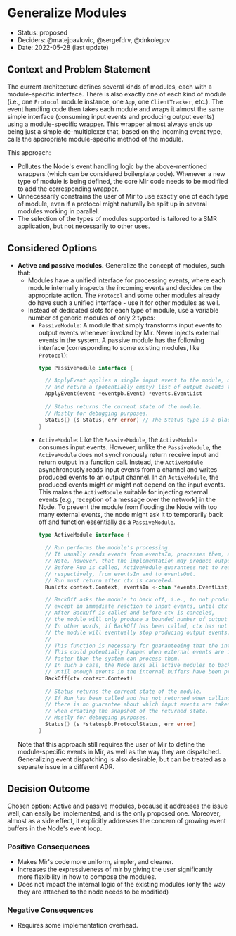 # Generalize Modules

* Status: proposed
* Deciders: @matejpavlovic, @sergefdrv, @dnkolegov
* Date: 2022-05-28 (last update)

## Context and Problem Statement

The current architecture defines several kinds of modules, each with a module-specific interface.
There is also exactly one of each kind of module
(i.e., one `Protocol` module instance, one `App`, one `ClientTracker`, etc.).
The event handling code then takes each module and wraps it almost the same simple interface
(consuming input events and producing output events) using a module-specific wrapper.
This wrapper almost always ends up being just a simple de-multiplexer that,
based on the incoming event type, calls the appropriate module-specific method of the module.

This approach:
- Pollutes the Node's event handling logic by the above-mentioned wrappers (which can be considered boilerplate code).
  Whenever a new type of module is being defined, the core Mir code needs to be modified
  to add the corresponding wrapper.
- Unnecessarily constrains the user of Mir to use exactly one of each type of module, 
  even if a protocol might naturally be split up in several modules working in parallel.
- The selection of the types of modules supported is tailored to a SMR application, but not necessarily to other uses.

## Considered Options

* **Active and passive modules.**
  Generalize the concept of modules, such that:
  - Modules have a unified interface for processing events,
    where each module internally inspects the incoming events and decides on the appropriate action.
    The `Protocol` and some other modules already do have such a unified interface - use it for other modules as well.
  - Instead of dedicated slots for each type of module, use a variable number of generic modules of only 2 types:
    - `PassiveModule`:
      A module that simply transforms input events to output events whenever invoked by Mir.
      Never injects external events in the system.
      A passive module has the following interface (corresponding to some existing modules, like `Protocol`):
      ```go
      type PassiveModule interface {

        // ApplyEvent applies a single input event to the module, making it advance its state
        // and return a (potentially empty) list of output events that the application of the input event results in.
        ApplyEvent(event *eventpb.Event) *events.EventList
        
        // Status returns the current state of the module.
        // Mostly for debugging purposes.
        Status() (s Status, err error) // The Status type is a placeholder not intended to be defined by this ADR.
      }
      ```
    - `ActiveModule`:
      Like the `PassiveModule`, the `ActiveModule` consumes input events. However,
      unlike the `PassiveModule`, the `ActiveModule` does not synchronously return receive input
      and return output in a function call.
      Instead, the `ActiveModule` asynchronously reads input events from a channel
      and writes produced events to an output channel.
      In an `ActiveModule`, the produced events might or might not depend on the input events.
      This makes the `ActiveModule` suitable for injecting external events
      (e.g., reception of a message over the network) in the Node.
      To prevent the module from flooding the Node with too many external events,
      the node might ask it to temporarily back off and function essentially as a `PassiveModule`.
      ```go
      type ActiveModule interface {

        // Run performs the module's processing.
        // It usually reads events from eventsIn, processes them, and writes new events to eventsOut.
        // Note, however, that the implementation may produce output events even without receiving any input.
        // Before Run is called, ActiveModule guarantees not to read or write,
        // respectively, from eventsIn and to eventsOut.
        // Run must return after ctx is canceled.
        Run(ctx context.Context, eventsIn <-chan *events.EventList, eventsOut chan<- *events.EventList) error

        // BackOff asks the module to back off, i.e., to not produce new events
        // except in immediate reaction to input events, until ctx is canceled.
        // After BackOff is called and before ctx is canceled,
        // the module will only produce a bounded number of output events and only in reaction to processing input events.
        // In other words, if BackOff has been called, ctx has not been canceled, and the input channel is not written to,
        // the module will eventually stop producing output events.
        //
        // This function is necessary for guaranteeing that the internal Node event buffers do not grow indefinitely.
        // This could potentially happen when external events are injected into the system through active modules
        // faster than the system can process them.
        // In such a case, the Node asks all active modules to back off
        // until enough events in the internal buffers have been processed.
        BackOff(ctx context.Context)
        
        // Status returns the current state of the module.
        // If Run has been called and has not returned when calling Status,
        // there is no guarantee about which input events are taken into account
        // when creating the snapshot of the returned state.
        // Mostly for debugging purposes.
        Status() (s *statuspb.ProtocolStatus, err error)
      }
      ```
  Note that this approach still requires the user of Mir to define the module-specific events in Mir,
  as well as the way they are dispatched.
  Generalizing event dispatching is also desirable, but can be treated as a separate issue in a different ADR.
## Decision Outcome

Chosen option: Active and passive modules, because it addresses the issue well,
can easily be implemented, and is the only proposed one.
Moreover, almost as a side effect, it explicitly addresses
the concern of growing event buffers in the Node's event loop. 

### Positive Consequences <!-- optional -->

* Makes Mir's code more uniform, simpler, and cleaner.
* Increases the expressiveness of mir by giving the user significantly more flexibility in how to compose the modules.
* Does not impact the internal logic of the existing modules
  (only the way they are attached to the node needs to be modified)

### Negative Consequences <!-- optional -->

* Requires some implementation overhead.
